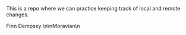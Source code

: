 This is a repo where we can practice keeping track of local and remote 
changes.

Finn Dempsey
\n\nMoravian\n
